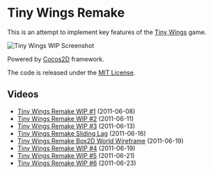 # Tiny Wings Remake

This is an attempt to implement key features of the [Tiny Wings](http://itunes.apple.com/us/app/tiny-wings/id417817520?mt=8) game.

![Tiny Wings WIP Screenshot](http://github.com/haqu/tiny-wings/raw/master/screenshot.png)

Powered by [Cocos2D](http://www.cocos2d-iphone.org/) framework.

The code is released under the [MIT License](http://opensource.org/licenses/mit-license.php).

## Videos

- [Tiny Wings Remake WIP #1](http://www.youtube.com/watch?v=k1RQtB10hN0) (2011-06-08)
- [Tiny Wings Remake WIP #2](http://www.youtube.com/watch?v=g4Z0MhPiR68) (2011-06-11)
- [Tiny Wings Remake WIP #3](http://www.youtube.com/watch?v=80IJIcoNqnk) (2011-06-13)
- [Tiny Wings Remake Sliding Lag](http://www.youtube.com/watch?v=wg3Mzns02wM) (2011-06-16)
- [Tiny Wings Remake Box2D World Wireframe](http://www.youtube.com/watch?v=Vl1yhr_4_64) (2011-06-19)
- [Tiny Wings Remake WIP #4](http://www.youtube.com/watch?v=EfESDQp53-0) (2011-06-19)
- [Tiny Wings Remake WIP #5](http://www.youtube.com/watch?v=DdfoE8RhWVs) (2011-06-21)
- [Tiny Wings Remake WIP #6](http://www.youtube.com/watch?v=dvkdZ1Bw2uE) (2011-06-23)
